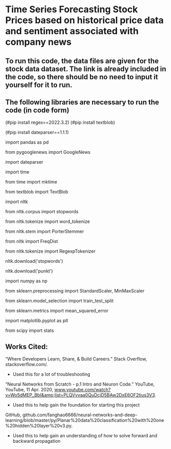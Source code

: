 # Time Series Forecasting Stock Prices based on historical price data and sentiment associated with company news


## To run this code, the data files are given for the stock data dataset. The link is already included in the code, so there should be no need to input it yourself for it to run.

## The following libraries are necessary to run the code (in code form)

(#pip install regex==2022.3.2)
(#pip install textblob)

(#pip install dateparser==1.1.1)

import pandas as pd

from pygooglenews import GoogleNews

import dateparser

import time

from time import mktime

from textblob import TextBlob

import nltk

from nltk.corpus import stopwords

from nltk.tokenize import word_tokenize

from nltk.stem import PorterStemmer

from nltk import FreqDist

from nltk.tokenize import RegexpTokenizer

nltk.download('stopwords')

nltk.download('punkt')

import numpy as np

from sklearn.preprocessing import StandardScaler, MinMaxScaler

from sklearn.model_selection import train_test_split

from sklearn.metrics import mean_squared_error

import matplotlib.pyplot as plt

from scipy import stats


## Works Cited: 

“Where Developers Learn, Share, &amp; Build Careers.” Stack Overflow, stackoverflow.com/. 

  - Used this for a lot of troubleshooting

“Neural Networks from Scratch - p.1 Intro and Neuron Code.” YouTube, YouTube, 11 Apr. 2020, www.youtube.com/watch?v=Wo5dMEP_BbI&amp;list=PLQVvvaa0QuDcjD5BAw2DxE6OF2tius3V3. 

  - Used this to help gain the foundation for starting this project

GitHub, github.com/fanghao6666/neural-networks-and-deep-learning/blob/master/py/Planar%20data%20classification%20with%20one%20hidden%20layer%20v3.py. 

  - Used this to help gain an understanding of how to solve forward and backward propagation
